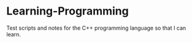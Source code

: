 # Learning-Programming
Test scripts and notes for the C++ programming language so that I can learn.

